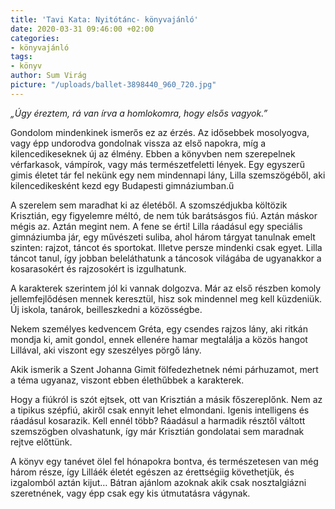 ```yaml
---
title: 'Tavi Kata: Nyitótánc- könyvajánló'
date: 2020-03-31 09:46:00 +02:00
categories:
- könyvajánló
tags:
- könyv
author: Sum Virág
picture: "/uploads/ballet-3898440_960_720.jpg"
---
```


*„Úgy éreztem, rá van írva a homlokomra, hogy elsős vagyok.”*

Gondolom mindenkinek ismerős ez az érzés. Az idősebbek mosolyogva, vagy épp undorodva gondolnak vissza az első napokra, míg a kilencedikeseknek új az élmény. Ebben a könyvben nem szerepelnek vérfarkasok, vámpírok, vagy más természetfeletti lények. Egy egyszerű gimis életet tár fel nekünk egy nem mindennapi lány, Lilla szemszögéből, aki kilencedikesként kezd egy Budapesti gimnáziumban.ű

 A szerelem sem maradhat ki az életéből. A szomszédjukba költözik Krisztián, egy figyelemre méltó, de nem túk barátsásgos fiú. Aztán máskor mégis az. Aztán megint nem. A fene se érti! Lilla ráadásul egy speciális gimnáziumba jár, egy művészeti suliba, ahol három tárgyat tanulnak emelt szinten: rajzot, táncot és sportokat. Illetve persze mindenki csak egyet. Lilla táncot tanul, így jobban beleláthatunk a táncosok világába de ugyanakkor a kosarasokért és rajzosokért is izgulhatunk. 

A karakterek szerintem jól ki vannak dolgozva. Már az első részben komoly jellemfejlődésen mennek keresztül, hisz sok mindennel meg kell küzdeniük. Új iskola, tanárok, beilleszkedni a közösségbe. 

Nekem személyes kedvencem Gréta, egy csendes rajzos lány, aki ritkán mondja ki, amit gondol, ennek ellenére hamar megtalálja a közös hangot Lillával, aki viszont egy szeszélyes pörgő lány. 

Akik ismerik a Szent Johanna Gimit fölfedezhetnek némi párhuzamot, mert a téma ugyanaz, viszont ebben élethűbbek a karakterek. 

Hogy a fiúkról is szót ejtsek, ott van Krisztián a másik főszereplőnk. Nem az a tipikus szépfiú, akiről csak ennyit lehet elmondani. Igenis intelligens és ráadásul kosarazik. Kell ennél több? Ráadásul a harmadik résztől váltott szemszögben olvashatunk, így már Krisztián gondolatai sem maradnak rejtve előttünk. 

A könyv egy tanévet ölel fel hónapokra bontva, és természetesen van még három része, így Lilláék életét egészen az érettségiig követhetjük, és izgalomból aztán kijut…
Bátran ajánlom azoknak akik csak nosztalgiázni szeretnének, vagy épp csak egy kis útmutatásra vágynak.
